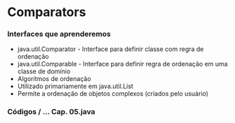 # Comparators

### Interfaces que aprenderemos

- java.util.Comparator - Interface para definir classe com regra de ordenação
- java.util.Comparable - Interface para definir regra de ordenação em uma classe de domínio
- Algoritmos de ordenação
- Utilizado primariamente em java.util.List
- Permite a ordenação de objetos complexos (criados pelo usuário)

### Códigos / ... Cap. 05.java
